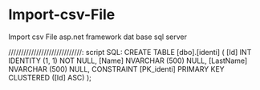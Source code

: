 # Import-csv-File
Import csv File asp.net framework dat base sql server

/////////////////////////////:
script SQL:
CREATE TABLE [dbo].[identi] (
    [Id]       INT            IDENTITY (1, 1) NOT NULL,
    [Name]     NVARCHAR (500) NULL,
    [LastName] NVARCHAR (500) NULL,
    CONSTRAINT [PK_identi] PRIMARY KEY CLUSTERED ([Id] ASC)
);
